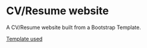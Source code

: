 # CV/Resume website
A CV/Resume website built from a Bootstrap Template.

[Template used](https://github.com/BlackrockDigital/startbootstrap-resume)

